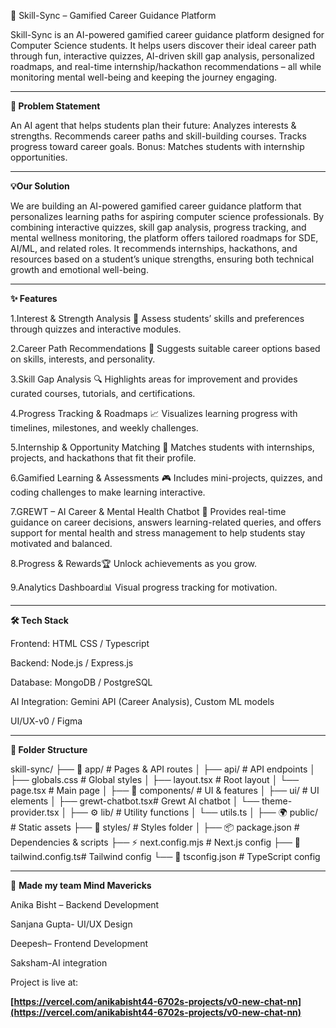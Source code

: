 🚀 Skill-Sync – Gamified Career Guidance Platform 

Skill-Sync is an AI-powered gamified career guidance platform designed for Computer Science students. It helps users discover their ideal career path through fun, interactive quizzes, AI-driven skill gap analysis, personalized roadmaps, and real-time internship/hackathon recommendations – all while monitoring mental well-being and keeping the journey engaging.

--------------------------------------------------------------------------------------------------------------------------------------------------------------------------------------------------------------------

**🎯 Problem Statement**

An AI agent that helps students plan their future:
Analyzes interests & strengths.
Recommends career paths and skill-building courses.
Tracks progress toward career goals.
Bonus: Matches students with internship opportunities.

--------------------------------------------------------------------------------------------------------------------------------------------------------------------------------------------------------------------

**💡Our Solution**

We are building an AI-powered gamified career guidance platform that personalizes learning paths for aspiring computer science professionals. By combining interactive quizzes, skill gap analysis, progress tracking, and mental wellness monitoring, the platform offers tailored roadmaps for SDE, AI/ML, and related roles. It recommends internships, hackathons, and resources based on a student’s unique strengths, ensuring both technical growth and emotional well-being.

--------------------------------------------------------------------------------------------------------------------------------------------------------------------------------------------------------------------

**✨ Features**

1.Interest & Strength Analysis 🧠
Assess students’ skills and preferences through quizzes and interactive modules.

2.Career Path Recommendations 🎯
Suggests suitable career options based on skills, interests, and personality.

3.Skill Gap Analysis 🔍
Highlights areas for improvement and provides curated courses, tutorials, and certifications.

4.Progress Tracking & Roadmaps 📈
Visualizes learning progress with timelines, milestones, and weekly challenges.

5.Internship & Opportunity Matching 💼
Matches students with internships, projects, and hackathons that fit their profile.

6.Gamified Learning & Assessments 🎮
Includes mini-projects, quizzes, and coding challenges to make learning interactive.

7.GREWT – AI Career & Mental Health Chatbot 🤖
Provides real-time guidance on career decisions, answers learning-related queries, and offers support for mental health and stress management to help students stay motivated and balanced.

 8.Progress & Rewards🏆 Unlock achievements as you grow.

 9.Analytics Dashboard📊  Visual progress tracking for motivation.
 
 -------------------------------------------------------------------------------------------------------------------------------------------------------------------------------------------------------------------

**🛠 Tech Stack**

Frontend: HTML CSS / Typescript

Backend: Node.js / Express.js

Database: MongoDB / PostgreSQL

AI Integration: Gemini API (Career Analysis), Custom ML models

UI/UX-v0 / Figma


--------------------------------------------------------------------------------------------------------------------------------------------------------------------------------------------------------------------

**📂 Folder Structure**

skill-sync/
├── 📂 app/ # Pages & API routes
│ ├── api/ # API endpoints
│ ├── globals.css # Global styles
│ ├── layout.tsx # Root layout
│ └── page.tsx # Main page
│
├── 📂 components/ # UI & features
│ ├── ui/ # UI elements
│ ├── grewt-chatbot.tsx# Grewt AI chatbot
│ └── theme-provider.tsx
│
├── ⚙️ lib/ # Utility functions
│ └── utils.ts
│
├── 🌍 public/ # Static assets
├── 🎨 styles/ # Styles folder
│
├── 📦 package.json # Dependencies & scripts
├── ⚡ next.config.mjs # Next.js config
├── 🎨 tailwind.config.ts# Tailwind config
└── 📝 tsconfig.json # TypeScript config

 -------------------------------------------------------------------------------------------------------------------------------------------------------------------------------------------------------------------

 👥 **Made my team Mind Mavericks**

Anika Bisht – Backend Development

Sanjana Gupta- UI/UX Design

Deepesh– Frontend Development

Saksham-AI integration


Project is live at:

**[https://vercel.com/anikabisht44-6702s-projects/v0-new-chat-nn](https://vercel.com/anikabisht44-6702s-projects/v0-new-chat-nn)**

